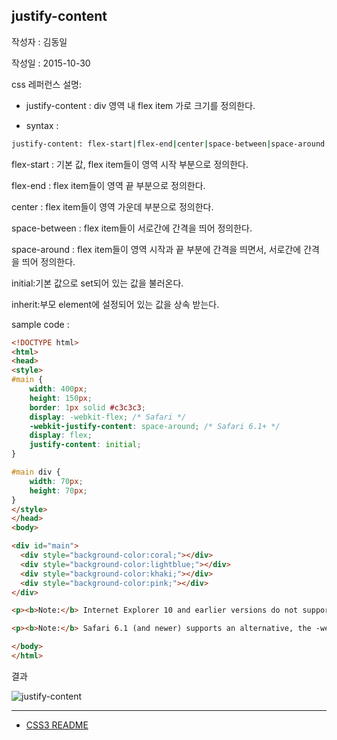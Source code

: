 ## justify-content

작성자 : 김동일

작성일 : 2015-10-30

css 레퍼런스 설명:
 - justify-content : div 영역 내 flex item 가로 크기를 정의한다.

 - syntax :
```sh
justify-content: flex-start|flex-end|center|space-between|space-around|initial|inherit;
```

flex-start : 기본 값, flex item들이 영역 시작 부분으로 정의한다.

flex-end : flex item들이 영역 끝 부분으로 정의한다.

center : flex item들이 영역 가운데 부분으로 정의한다.

space-between : flex item들이 서로간에 간격을 띄어 정의한다.

space-around : flex item들이 영역 시작과 끝 부분에 간격을 띄면서, 서로간에 간격을 띄어 정의한다.

initial:기본 값으로 set되어 있는 값을 불러온다.

inherit:부모 element에 설정되어 있는 값을 상속 받는다.

sample code :
```html
<!DOCTYPE html>
<html>
<head>
<style>
#main {
    width: 400px;
    height: 150px;
    border: 1px solid #c3c3c3;
    display: -webkit-flex; /* Safari */
    -webkit-justify-content: space-around; /* Safari 6.1+ */
    display: flex;
    justify-content: initial;
}

#main div {
    width: 70px;
    height: 70px;
}
</style>
</head>
<body>

<div id="main">
  <div style="background-color:coral;"></div>
  <div style="background-color:lightblue;"></div>
  <div style="background-color:khaki;"></div>
  <div style="background-color:pink;"></div>
</div>

<p><b>Note:</b> Internet Explorer 10 and earlier versions do not support the justify-content property.</p>

<p><b>Note:</b> Safari 6.1 (and newer) supports an alternative, the -webkit-justify-content property.</p>

</body>
</html>
```

결과

![justify-content](../images/justify-content.jpg)

-----

* [CSS3 README](../README.md)
